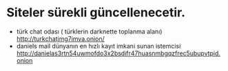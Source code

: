 

# Siteler sürekli güncellenecetir.
* türk chat odası ( türklerin darknette toplanma alanı) http://turkchatjmg7imva.onion/
* daniels mail dünyanın en hızlı kayıt imkani sunan istemcisi http://danielas3rtn54uwmofdo3x2bsdifr47huasnmbgqzfrec5ubupvtpid.onion
